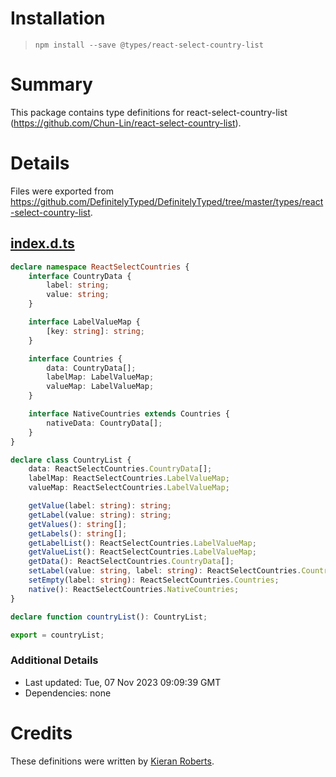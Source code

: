 # Installation
> `npm install --save @types/react-select-country-list`

# Summary
This package contains type definitions for react-select-country-list (https://github.com/Chun-Lin/react-select-country-list).

# Details
Files were exported from https://github.com/DefinitelyTyped/DefinitelyTyped/tree/master/types/react-select-country-list.
## [index.d.ts](https://github.com/DefinitelyTyped/DefinitelyTyped/tree/master/types/react-select-country-list/index.d.ts)
````ts
declare namespace ReactSelectCountries {
    interface CountryData {
        label: string;
        value: string;
    }

    interface LabelValueMap {
        [key: string]: string;
    }

    interface Countries {
        data: CountryData[];
        labelMap: LabelValueMap;
        valueMap: LabelValueMap;
    }

    interface NativeCountries extends Countries {
        nativeData: CountryData[];
    }
}

declare class CountryList {
    data: ReactSelectCountries.CountryData[];
    labelMap: ReactSelectCountries.LabelValueMap;
    valueMap: ReactSelectCountries.LabelValueMap;

    getValue(label: string): string;
    getLabel(value: string): string;
    getValues(): string[];
    getLabels(): string[];
    getLabelList(): ReactSelectCountries.LabelValueMap;
    getValueList(): ReactSelectCountries.LabelValueMap;
    getData(): ReactSelectCountries.CountryData[];
    setLabel(value: string, label: string): ReactSelectCountries.Countries;
    setEmpty(label: string): ReactSelectCountries.Countries;
    native(): ReactSelectCountries.NativeCountries;
}

declare function countryList(): CountryList;

export = countryList;

````

### Additional Details
 * Last updated: Tue, 07 Nov 2023 09:09:39 GMT
 * Dependencies: none

# Credits
These definitions were written by [Kieran Roberts](https://github.com/kieran6roberts).
